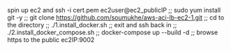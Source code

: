 spin up ec2 and ssh -i cert.pem ec2user@ec2_publicIP ;; 
sudo yum install git -y ;; 
git clone https://github.com/soumukhe/aws-aci-lb-ec2-1.git ;; 
cd to the directory ;; ./1.install_docker.sh ;; exit and ssh back in ;; 
./2.install_docker_compose.sh ;; 
docker-compose up --build -d ;; 
browse https to the public ec2IP:9002
